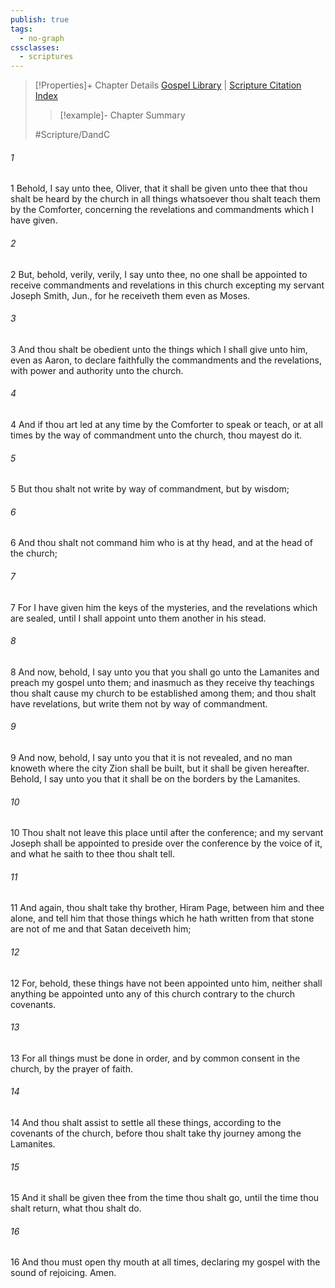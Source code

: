 ```yaml
---
publish: true
tags:
  - no-graph
cssclasses:
  - scriptures
---
```

>[!Properties]+ Chapter Details
>[Gospel Library](https://churchofjesuschrist.org/study/scriptures/dc-testament/dc/28?lang=eng)    |    [Scripture Citation Index](https://scriptures.byu.edu/#12e1c::c12e1c)
>>[!example]- Chapter Summary
>> 
> 
>
>#Scripture/DandC
###### 1
1 Behold, I say unto thee, Oliver, that it shall be given unto thee that thou shalt be heard by the church in all things whatsoever thou shalt teach them by the Comforter, concerning the revelations and commandments which I have given.
###### 2
2 But, behold, verily, verily, I say unto thee, no one shall be appointed to receive commandments and revelations in this church excepting my servant Joseph Smith, Jun., for he receiveth them even as Moses.
###### 3
3 And thou shalt be obedient unto the things which I shall give unto him, even as Aaron, to declare faithfully the commandments and the revelations, with power and authority unto the church.
###### 4
4 And if thou art led at any time by the Comforter to speak or teach, or at all times by the way of commandment unto the church, thou mayest do it.
###### 5
5 But thou shalt not write by way of commandment, but by wisdom;
###### 6
6 And thou shalt not command him who is at thy head, and at the head of the church;
###### 7
7 For I have given him the keys of the mysteries, and the revelations which are sealed, until I shall appoint unto them another in his stead.
###### 8
8 And now, behold, I say unto you that you shall go unto the Lamanites and preach my gospel unto them; and inasmuch as they receive thy teachings thou shalt cause my church to be established among them; and thou shalt have revelations, but write them not by way of commandment.
###### 9
9 And now, behold, I say unto you that it is not revealed, and no man knoweth where the city Zion shall be built, but it shall be given hereafter. Behold, I say unto you that it shall be on the borders by the Lamanites.
###### 10
10 Thou shalt not leave this place until after the conference; and my servant Joseph shall be appointed to preside over the conference by the voice of it, and what he saith to thee thou shalt tell.
###### 11
11 And again, thou shalt take thy brother, Hiram Page, between him and thee alone, and tell him that those things which he hath written from that stone are not of me and that Satan deceiveth him;
###### 12
12 For, behold, these things have not been appointed unto him, neither shall anything be appointed unto any of this church contrary to the church covenants.
###### 13
13 For all things must be done in order, and by common consent in the church, by the prayer of faith.
###### 14
14 And thou shalt assist to settle all these things, according to the covenants of the church, before thou shalt take thy journey among the Lamanites.
###### 15
15 And it shall be given thee from the time thou shalt go, until the time thou shalt return, what thou shalt do.
###### 16
16 And thou must open thy mouth at all times, declaring my gospel with the sound of rejoicing. Amen.
